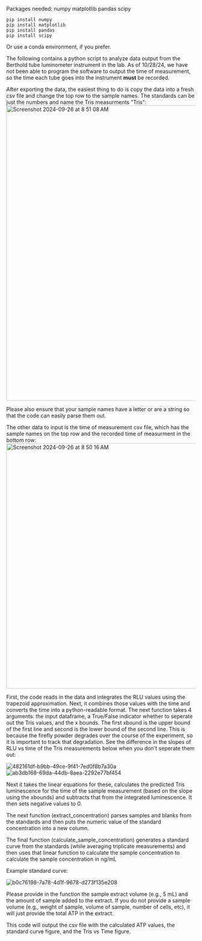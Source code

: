 Packages needed:
numpy 
matplotlib
pandas
scipy 
```
pip install numpy
pip install matplotlib
pip install pandas
pip install scipy
```
Or use a conda environment, if you prefer. 

The following contains a python script to analyze data output from the Berthold tube luminometer instrument in the lab. 
As of 10/28/24, we have not been able to program the software to output the time of measurement, so the time each tube goes into the instrument **must** be recorded. 

After exporting the data, the easiest thing to do is copy the data into a fresh csv file and change the top row to the sample names. The standards can be just the numbers and name the Tris measurments "Tris": 
<img width="784" alt="Screenshot 2024-09-26 at 8 51 08 AM" src="https://github.com/user-attachments/assets/1963d83f-f545-4f4e-9174-6f032fda9309">

Please also ensure that your sample names have a letter or are a string so that the code can easily parse them out. 

The other data to input is the time of measurement csv file, which has the sample names on the top row and the recorded time of measurment in the bottom row: 
<img width="651" alt="Screenshot 2024-09-26 at 8 50 16 AM" src="https://github.com/user-attachments/assets/f71e6c28-450e-4df4-a03b-fed245855158">

First, the code reads in the data and integrates the RLU values using the trapezoid approximation. Next, it combines those values with the time and converts the time into a python-readable format. 
The next function takes 4 arguments: the input dataframe, a True/False indicator whether to seperate out the Tris values, and the x bounds. The first xbound is the upper bound of the first line and second is the lower bound of the second line. 
This is because the firefly powder degrades over the course of the experiment, so it is important to track that degradation. See the difference in the slopes of RLU vs time of the Tris measurements below when you don't seperate them out: 

![482161df-b9bb-49ce-9f41-7ed0f8b7a30a](https://github.com/user-attachments/assets/1b39257e-2810-44b9-b93b-4b4996a6c76c)
![ab3db168-69da-44db-8aea-2292e77bf454](https://github.com/user-attachments/assets/e6af0e05-c0e2-4306-8133-c03bfdd18647)

Next it takes the linear equations for these, calculates the predicted Tris luminescence for the time of the sample measurement (based on the slope using the xbounds) and subtracts that from the integrated luminescence. It then sets negative values to 0. 

The next function (extract_concentration) parses samples and blanks from the standards and then puts the numeric value of the standard concentration into a new column. 

The final function (calculate_sample_concentration) generates a standard curve from the standards (while averaging triplicate measurements) and then uses that linear function to calculate the sample concentration to calculate the sample concentration in ng/mL

Example standard curve: 

![b0c76198-7a78-4d1f-9678-d273f135e208](https://github.com/user-attachments/assets/70dff8dc-c51d-4bae-acfa-5cae3e23dc63)


Please provide in the function the sample extract volume (e.g., 5 mL) and the amount of sample added to the extract. If you do not provide a sample volume (e.g., weight of sample, volume of sample, number of cells, etc), it will just provide the total ATP in the extract. 

This code will output the csv file with the calculated ATP values, the standard curve figure, and the Tris vs Time figure. 
